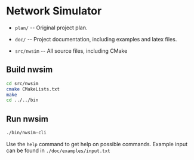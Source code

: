 # Network Simulator

  * `plan/` -- Original project plan.

  * `doc/` -- Project documentation, including examples and latex files.

  * `src/nwsim` -- All source files, including CMake

## Build nwsim
```bash
cd src/nwsim
cmake CMakeLists.txt
make
cd ../../bin
```

## Run nwsim
```bash
./bin/nwsim-cli
```
Use the `help` command to get help on possible commands. Example input can be found in `./doc/examples/input.txt`